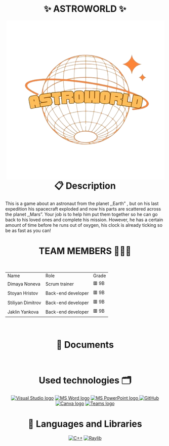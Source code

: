 
<h1 align="center">✨ ASTROWORLD ✨ </h1>
<img align="right" src="./game/images/logo.png">
<br>
<h1 align="center">📋 Description </h1>
This is a game about an astronaut from the planet ,,Earth” , but on his last expedition his spacecraft exploded and now his parts are scattered across the planet ,,Mars”. Your job is to help him put them together so he can go back to his loved ones and complete his mission. However, he has a certain amount of time before he runs out of oxygen, his clock is already ticking so be as fast as you can!
<br>
<h1 align="center">TEAM MEMBERS 👨🏻‍💻</h1><br>


<table >
  <tr>
    <td>Name</td>
    <td>Role</td>
    <td>Grade</td>
  </tr>
  <tr>
    <td> Dimaya Noneva</td>
    <td>Scrum trainer</td>
    <td>🟥 9B</td>
  </tr>
  <tr>
    <td>Stoyan Hristov</td>
    <td>Back-end developer</td>
    <td>🟥 9B</td>
  </tr>
  <tr>
    <td>Stiliyan Dimitrov</td>
    <td>Back-end developer</td>
    <td>🟥 9B</td>
  </tr>
  <tr>
    <td>Jaklin Yankova</td>
    <td>Back-end developer</td>
    <td>🟥 9B</td>
  </tr>
  
</table><br>

 
<h1 align="center">📄 Documents</h1><br>
    
<h1 align="center">Used technologies 🗂</h1>
<p align="center">
    <a href="https://code.visualstudio.com/"><img src="https://upload.wikimedia.org/wikipedia/commons/thumb/5/59/Visual_Studio_Icon_2019.svg/2060px-Visual_Studio_Icon_2019.svg.png" alt="Visual Studio logo" width=48px/></a>
   <a href="https://www.microsoft.com/en-ww/microsoft-365/word"><img src="https://img.icons8.com/fluency/48/000000/microsoft-word-2019.png" alt="MS Word logo" width=48px /></a>
  <a href="https://www.microsoft.com/en-us/microsoft-365/powerpoint"><img src="https://img.icons8.com/fluency/48/000000/microsoft-powerpoint-2019.png" alt="MS PowerPoint logo" width=48px />
  <a href="https://git-scm.com/"><img src="https://cdn-icons-png.flaticon.com/512/25/25231.png" alt="GitHub" heigh=48px width=48px/></a>
 <a href="https://www.canva.com/help/transparent-background/"><img src="https://www.edigitalagency.com.au/wp-content/uploads/Canva-logo-png-circle-full-colour-white-font.png" alt="Canva logo"  width=48px/></a>
 <a href="https://teams.microsoft.com/_?culture=en-us&country=us#/conversations/19:b01cf915e57b430ea93ab780c4f6b6dc@thread.v2?ctx=chat"><img src="https://banner2.cleanpng.com/20190506/rpw/kisspng-microsoft-teams-office-365-microsoft-office-micros-5cd0b190d544c1.3545819815571808168736.jpg" alt="Teams logo" width=48px/></a><br>

<h1 align="center"> 🚀 Languages and Libraries</h1>
<p align="center">
<a href="https://www.cplusplus.com/"><img src="https://img.icons8.com/color/48/000000/c-plus-plus-logo.png" alt="C++"/></a>
<a href="https://www.raylib.com/"><img src ="https://upload.wikimedia.org/wikipedia/commons/f/f4/Raylib_logo.png" alt="Raylib" heigh=48px width=48px/></a>
</p>
